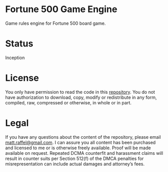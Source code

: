 # Fortune 500 Game Engine
Game rules engine for Fortune 500 board game.

# Status
Inception

# License
You only have permission to read the code in this [repository](https://github.com/tatmanblue/F500-GE).  You do not have authorization to download, copy, modify or redistribute in any form, compiled, raw, compressed or otherwise, in whole or in part.

# Legal
If you have any questions about the content of the repository, please email matt.raffel@gmail.com. I can assure you all content has been purchased and licensed to me or is otherwise freely available. Proof will be made available on request. Repeated DCMA counterfit and harassment claims will result in counter suits per Section 512(f) of the DMCA penalties for misrepresentation can include actual damages and attorney’s fees.

